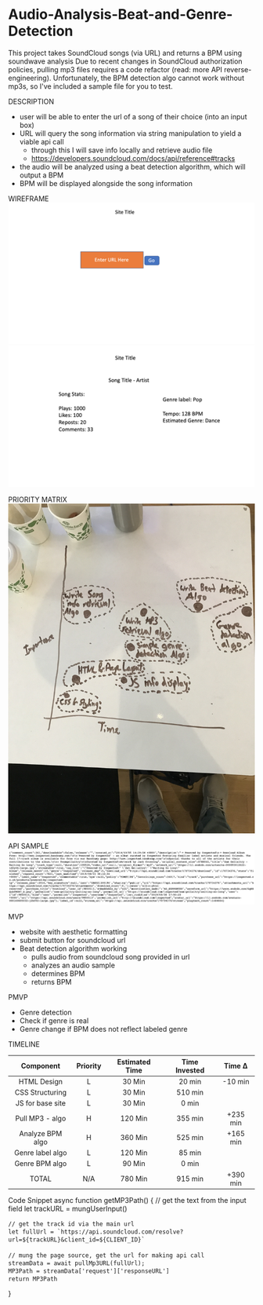 # Audio-Analysis-Beat-and-Genre-Detection

This project takes SoundCloud songs (via URL) and returns a BPM using soundwave analysis
Due to recent changes in SoundCloud authorization policies, pulling mp3 files requires
a code refactor (read: more API reverse-engineering). Unfortunately, the BPM detection algo cannot work without mp3s,
so I've included a sample file for you to test.

DESCRIPTION
- user will be able to enter the url of a song of their choice (into an input box)
- URL will query the song information via string manipulation to yield a viable api call
    - through this I will save info locally and retrieve audio file
    -  https://developers.soundcloud.com/docs/api/reference#tracks
- the audio will be analyzed using a beat detection algorithm, which will output a BPM
- BPM will be displayed alongside the song information


WIREFRAME
![](./images/site-main.png)
![](./images/site-search.png)


PRIORITY MATRIX
![](./images/priority_matrix.jpeg)


API SAMPLE
![](./images/api_sample.png)


MVP
- website with aesthetic formatting
- submit button for soundcloud url
- Beat detection algorithm working
    - pulls audio from soundcloud song provided in url
    - analyzes an audio sample
    - determines BPM
    - returns BPM


PMVP
- Genre detection
- Check if genre is real
- Genre change if BPM does not reflect labeled genre


TIMELINE

| Component        | Priority | Estimated Time | Time Invested | Time ∆   |
| :-------------:  | :------: | :------------: | :-----------: | :------: |
| HTML Design      |    L     |    30 Min      |    20 min     | -10 min  |
| CSS Structuring  |    L     |    30 Min      |   510 min     | |
| JS for base site |    L     |    30 Min      |     0 min     | |
| Pull MP3 - algo  |    H     |   120 Min      |   355 min     | +235 min |
| Analyze BPM algo |    H     |   360 Min      |   525 min     | +165 min |
| Genre label algo |    L     |   120 Min      |    85 min     | |
| Genre BPM algo   |    L     |    90 Min      |     0 min     | |
|     TOTAL        |   N/A    |   780 Min      |   915 min     | +390 min |



Code Snippet
async function getMP3Path() {
    // get the text from the input field
    let trackURL = mungUserInput()

    // get the track id via the main url
    let fullUrl = `https://api.soundcloud.com/resolve?url=${trackURL}&client_id=${CLIENT_ID}`

    // mung the page source, get the url for making api call
    streamData = await pullMp3URL(fullUrl);
    MP3Path = streamData['request']['responseURL']
    return MP3Path
}